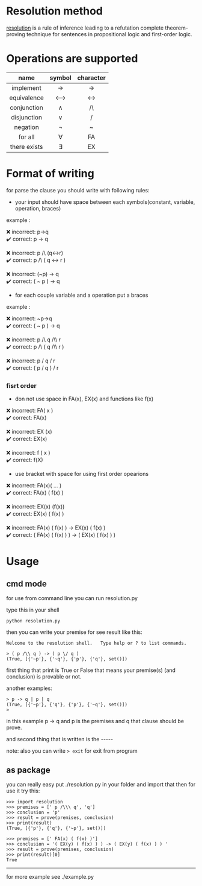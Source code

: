 # Resolution method
[resolution](https://en.wikipedia.org/wiki/Resolution_(logic)) is a rule of inference leading to a refutation complete theorem-proving technique for sentences in propositional logic and first-order logic.

# Operations are supported

| name        | symbol   | character |
| :-----:     | :----:   | :---: |
| implement   | &#8594;  | ->  |
| equivalence | &#10231; | <-> |
| conjunction | &#8743;  | /\\ |
| disjunction | &#8744;  | \/  |
| negation    | &#172;   | ~   |
| for all     | &#8704;  | FA  |
| there exists| &#8707;  | EX  |

# Format of writing

for parse the clause you should write with following rules:

- your input should have space between each symbols(constant, variable, operation, braces)

example :

❌ incorrect: p->q \
✔️ correct: p -> q

❌ incorrect: p /\\ (q<->r) \
✔️ correct: p /\\ ( q <-> r )

❌ incorrect: (~p) -> q \
✔️ correct: ( ~ p ) -> q

- for each couple variable and a operation put a braces

example :

❌ incorrect: ~p->q \
✔️ correct: ( ~ p ) -> q

❌ incorrect: p /\\ q /\\\ r \
✔️ correct: p /\\ ( q /\\\ r )

❌ incorrect: p \/ q \/ r \
✔️ correct: ( p \/ q ) \/ r

### fisrt order

- don not use space in FA(x), EX(x) and functions like f(x)

❌ incorrect: FA( x ) \
✔️ correct: FA(x)

❌ incorrect: EX (x) \
✔️ correct: EX(x)

❌ incorrect: f ( x ) \
✔️ correct: f(X)

- use bracket with space for using first order opearions

❌ incorrect: FA(x)( ... ) \
✔️ correct: FA(x) ( f(x) )

❌ incorrect: EX(x) (f(x)) \
✔️ correct: EX(x) ( f(x) )

❌ incorrect: FA(x) ( f(x) ) -> EX(x) ( f(x) ) \
✔️ correct: ( FA(x) ( f(x) ) ) -> ( EX(x) ( f(x) ) )

# Usage

## cmd mode
for use from command line you can run resolution.py

type this in your shell

    python resolution.py

then you can write your premise for see result like this:

    Welcome to the resolution shell.   Type help or ? to list commands.

    > ( p /\\ q ) -> ( p \/ q )
    (True, [{'~p'}, {'~q'}, {'p'}, {'q'}, set()])

first thing that print is True or False that means your premise(s) (and conclusion) is provable or not.

another examples:

    > p -> q | p | q
    (True, [{'~p'}, {'q'}, {'p'}, {'~q'}, set()])
    > 

in this example p -> q and p is the premises and q that clause should be prove.

and second thing that is written is the -----

note: also you can write `> exit` for exit from program 

## as package
you can really easy put ./resolution.py in your folder and import that then for use it try this:

    >>> import resolution
    >>> premises = [' p /\\\ q', 'q']
    >>> conclusion = 'p'
    >>> result = prove(premises, conclusion)
    >>> print(result)
    (True, [{'p'}, {'q'}, {'~p'}, set()])

    >>> premises = [' FA(x) ( f(x) )']
    >>> conclusion = '( EX(y) ( f(x) ) ) -> ( EX(y) ( f(x) ) ) '
    >>> result = prove(premises, conclusion)
    >>> print(result)[0]
    True

----
for more example see ./example.py